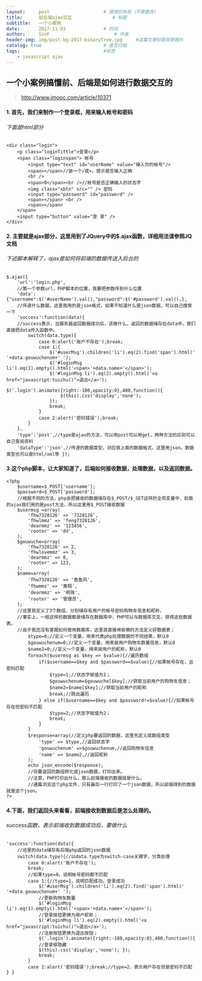 ```yaml
---
layout:     post   				    # 使用的布局（不需要改）
title:      前后端ajax交互 				# 标题 
subtitle:   一个小案例
date:       2017-11-03 				# 时间
author:     SinF 						# 作者
header-img: img/post-bg-2017-binaryTree.jpg 	#这篇文章标题背景图片
catalog: true 						# 是否归档
tags:								#标签
    - javascript ajax
---
```



## 一个小案例搞懂前、后端是如何进行数据交互的

> http://www.imooc.com/article/10371

#### 1. 首先，我们来制作一个登录框，用来输入帐号和密码
###### 下面是html部分

	<div class="login"> 
		<p class="loginTittle">登录</p> 
		<span class="loginspan"> 帐号 
			<input type="text" id="userName" value="输入你的帐号"/>
			<span></span>//装一个√或×，提示是否输入正确 
			<br /> 
			<span>0</span><br />//帐号是否正确输入的状态字 
			<img class="xbtn" src="" /> 密码 
			<input type="password" id="password" /> 
			<span></span> <br /> 
			<span></span> 
		</span> 
		<input type="button" value="登 录" /> 
	</div>
#### 2. 主要就是ajax部分，这里用到了JQuery中的$.ajax函数，详细用法请参照JQ文档
###### 下述脚本解释了，ajax是如何将前端的数据传送入后台的

	$.ajax({ 
		'url':'login.php',
		//第一个参数url，PHP脚本的位置，我要把参数传到什么位置 
		'data':{"username":$('#userName').val(),"password":$('#password').val(),},
		//传递什么数据，这里我用的是json格式，如果不知道什么是json数据，可以自己搜索一下 
		'success':function(data){
		//success表示，当服务器返回数据成功后，该做什么，返回的数据储存在data中，我们直接把data传入函数中。 
			switch(data.type){ 
				case 0:alert('账户不存在');break; 
				case 1:{ 
					$('#userMsg').children('li').eq(2).find('span').html(' '+data.gouwuchenum+' '); 
					$('#loginMsg li').eq(1).empty().html('<span>'+data.name+'</span>'); 
					$('#loginMsg li').eq(2).empty().html('<a href="javascript:tuichu()">退出</a>'); 
					$('.login').animate({right:-180,opacity:0},400,function(){ 
						$(this).css('display','none'); 
					}); 
					break; 
				} 
				case 2:alert('密码错误');break; 
			} 
		}, 
		'type':'post',//type是ajax的方法，可以用post可以用get，两种方法的区别可以自己查阅资料
		'dataType':'json',//传递的数据类型，对应我上面的数据格式，这里用json。数据类型也可以是html/xml等 });

#### 3.这个php脚本，让大家知道了，后端如何接收数据，处理数据，以及返回数据。
	<?php 
		$username=$_POST['username']; 
		$password=$_POST['password'];
		//根据不同的方法，php会把接收的数据储存在$_POST/$_GET这样的全局变量中，前面的ajax我们用的是post方法，所以这里用$_POST接收数据 
		$usermsg =array( 
			'fhw7328126' => '7328126', 
			'fhwlmmz' => 'feng7328126', 
			'dearmmz' => '123456', 
			'rooter' => 'dd', 
		); 
		$gouwuche=array( 
			'fhw7328126' => 2, 
			'fhwlovemmz' => 3, 
			'dearmmz' => 8, 
			'rooter' => 123, 
		); 
		$name=array( 
			'fhw7328126' => '鱼鱼风', 
			'fhwmmz' => '黄翔', 
			'dearmmz' => '明珠', 
			'rooter' => '管理员', 
		);
		//这里我定义了3个数组，分别储存有用户的帐号密码购物车信息和昵称，
		//事实上，一般这样的数据都是储存在数据库中，PHP可以与数据库交互，获得这些数据表。
		//由于我还没有掌握如何使用数据库，这里就直接用偷懒的方法定义好数据表； 
			$type=0;//定义一个变量，用来代表php处理数据的不同结果，默认0 
			$gouwuchenum=0;//定义一个变量，用来装用户购物车数量信息，默认0 
			$name2=0;//定义一个变量，用来装用户的昵称，默认0 
			foreach($usermsg as $key => $value){//遍历数组 
				if($username==$key and $password==$value){//如果帐号存在，且密码匹配 
					$type=1;//状态字赋值为1； 
					$gouwuchenum=$gouwuche[$key];//获取当前用户的购物车信息； 
					$name2=$name[$key];//获取当前用户的昵称 
					break;//跳出遍历 
				} else if($username==$key and $password!=$value){//如果帐号存在但密码不匹配 
					$type=2;//状态字赋值为2； 
					break; 
				} 
			} 
			$response=array(//定义php要返回的数据，这里先定义成数组类型 
				'type' => $type,//返回状态字 
				'gouwuchenum' =>$gouwuchenum,//返回购物车信息 
				'name' => $name2,//返回昵称 
			); 
			echo json_encode($response);
			//将要返回的数组转化成json数据，打印出来。
			//注意，PHP打印出什么，那么前端接收的数据就是什么。
			//通篇浏览这个php文件，只有最后一行打印了一个json数据，所以前端得到的数据就是这个json。 
	?>

#### 4.下面，我们返回头来看看，前端接收到数据后是怎么处理的。
###### success函数，表示前端收到数据成功后，要做什么

	'success':function(data){
		//这里的data储存有后端php返回的json数据 
		switch(data.type){//以data.type为switch-case关键字，分类处理 
			case 0:alert('账户不存在');
			break;
			//如果type=0，说明帐号密码都不匹配 
			case 1:{//type=1，说明匹配成功，登录成功 
				$('#userMsg').children('li').eq(2).find('span').html(' '+data.gouwuchenum+' ');
				//更新购物车数量 
				$('#loginMsg li').eq(1).empty().html('<span>'+data.name+'</span>');
				//登录按钮更换为用户昵称； 
				$('#loginMsg li').eq(2).empty().html('<a href="javascript:tuichu()">退出</a>');
				//注册按钮更换为退出按钮； 
				$('.login').animate({right:-180,opacity:0},400,function(){
				//登录框隐藏 
				$(this).css('display','none'); }); 
				break; 
			} 
			case 2:alert('密码错误');break;//type=2，表示用户存在但是密码不匹配 } }


